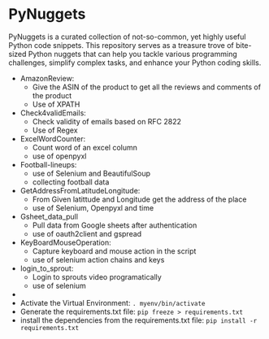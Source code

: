 # PyNuggets

PyNuggets is a curated collection of not-so-common, yet highly useful Python code snippets. This repository serves as a treasure trove of bite-sized Python nuggets that can help you tackle various programming challenges, simplify complex tasks, and enhance your Python coding skills.

- AmazonReview: 
  - Give the ASIN of the product to get all the reviews and comments of the product
  - Use of XPATH
- Check4validEmails: 
  - Check validity of emails based on RFC 2822
  - Use of Regex
- ExcelWordCounter:
  - Count word of an excel column
  - use of openpyxl
- Football-lineups: 
  - use of Selenium and BeautifulSoup
  - collecting football data
- GetAddressFromLatitudeLongitude:
  - From Given latittude and Longitude get the address of the place
  - use of Selenium, Openpyxl and time
- Gsheet_data_pull
  - Pull data from Google sheets after authentication
  - use of oauth2client and gspread
- KeyBoardMouseOperation:
  - Capture keyboard and mouse action in the script
  - use of selenium action chains and keys
- login_to_sprout:
  - Login to sprouts video programatically
  - use of selenium
- 
- Activate the Virtual Environment: `. myenv/bin/activate`
- Generate the requirements.txt file: `pip freeze > requirements.txt`
- install the dependencies from the requirements.txt file: `pip install -r requirements.txt`


